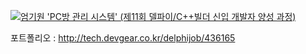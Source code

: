 ﻿[![엄기원 'PC방 관리 시스템' (제11회 델파이/C++빌더 신입 개발자 양성 과정)](http://img.youtube.com/vi/kUnfhgd5r0/0.jpg)](http://www.youtube.com/watch?v=kUnfhgd5r0)


포트폴리오 : <http://tech.devgear.co.kr/delphijob/436165>
